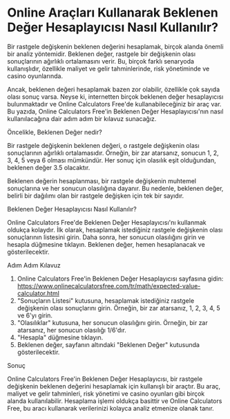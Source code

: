 Online Araçları Kullanarak Beklenen Değer Hesaplayıcısı Nasıl Kullanılır?
=========================================================================

Bir rastgele değişkenin beklenen değerini hesaplamak, birçok alanda önemli bir analiz yöntemidir. Beklenen değer, rastgele bir değişkenin olası sonuçlarının ağırlıklı ortalamasını verir. Bu, birçok farklı senaryoda kullanışlıdır, özellikle maliyet ve gelir tahminlerinde, risk yönetiminde ve casino oyunlarında.

Ancak, beklenen değeri hesaplamak bazen zor olabilir, özellikle çok sayıda olası sonuç varsa. Neyse ki, internetten birçok beklenen değer hesaplayıcısı bulunmaktadır ve Online Calculators Free'de kullanabileceğiniz bir araç var. Bu yazıda, Online Calculators Free'in Beklenen Değer Hesaplayıcısı'nın nasıl kullanılacağına dair adım adım bir kılavuz sunacağız.

Öncelikle, Beklenen Değer nedir?

Bir rastgele değişkenin beklenen değeri, o rastgele değişkenin olası sonuçlarının ağırlıklı ortalamasıdır. Örneğin, bir zar atarsanız, sonucun 1, 2, 3, 4, 5 veya 6 olması mümkündür. Her sonuç için olasılık eşit olduğundan, beklenen değer 3.5 olacaktır.

Beklenen değerin hesaplanması, bir rastgele değişkenin muhtemel sonuçlarına ve her sonucun olasılığına dayanır. Bu nedenle, beklenen değer, belirli bir dağılımı olan bir rastgele değişken için tek bir sayıdır.

Beklenen Değer Hesaplayıcısı Nasıl Kullanılır?

Online Calculators Free'de Beklenen Değer Hesaplayıcısı'nı kullanmak oldukça kolaydır. İlk olarak, hesaplamak istediğiniz rastgele değişkenin olası sonuçlarının listesini girin. Daha sonra, her sonucun olasılığını girin ve hesapla düğmesine tıklayın. Beklenen değer, hemen hesaplanacak ve gösterilecektir.

Adım Adım Kılavuz

1. Online Calculators Free'in Beklenen Değer Hesaplayıcısı sayfasına gidin: <https://www.onlinecalculatorsfree.com/tr/math/expected-value-calculator.html>
2. "Sonuçların Listesi" kutusuna, hesaplamak istediğiniz rastgele değişkenin olası sonuçlarını girin. Örneğin, bir zar atarsanız, 1, 2, 3, 4, 5 ve 6'yı girin.
3. "Olasılıklar" kutusuna, her sonucun olasılığını girin. Örneğin, bir zar atarsanız, her sonucun olasılığı 1/6'dır.
4. "Hesapla" düğmesine tıklayın.
5. Beklenen değer, sayfanın altındaki "Beklenen Değer" kutusunda gösterilecektir.

Sonuç

Online Calculators Free'in Beklenen Değer Hesaplayıcısı, bir rastgele değişkenin beklenen değerini hesaplamak için kullanışlı bir araçtır. Bu araç, maliyet ve gelir tahminleri, risk yönetimi ve casino oyunları gibi birçok alanda kullanılabilir. Hesaplama işlemi oldukça basittir ve Online Calculators Free, bu aracı kullanarak verilerinizi kolayca analiz etmenize olanak tanır.